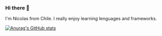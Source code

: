 ### Hi there 👋

I'm Nicolas from Chile. I really enjoy learning lenguages and frameworks. 

[![Anurag's GitHub stats](https://github-readme-stats.vercel.app/api?username=nicogalano)](https://github.com/anuraghazra/github-readme-stats)


<!--
**nicogalano/nicogalano** is a ✨ _special_ ✨ repository because its `README.md` (this file) appears on your GitHub profile.

Here are some ideas to get you started:

- 🔭 I’m currently working on ...
- 🌱 I’m currently learning ...
- 👯 I’m looking to collaborate on ...
- 🤔 I’m looking for help with ...
- 💬 Ask me about ...
- 📫 How to reach me: ...
- 😄 Pronouns: ...
- ⚡ Fun fact: ...
-->

